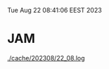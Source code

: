 Tue Aug 22 08:41:06 EEST 2023
# JAM
<a href='./cache/202308/22_08.log'>./cache/202308/22_08.log</a>
